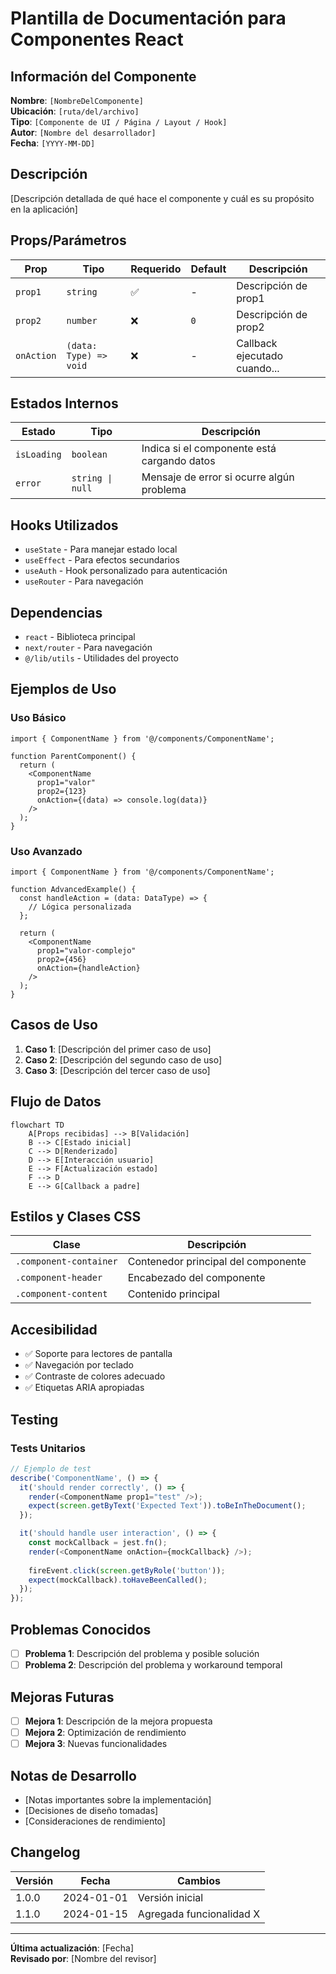 # Plantilla de Documentación para Componentes React

## Información del Componente

**Nombre**: `[NombreDelComponente]`  
**Ubicación**: `[ruta/del/archivo]`  
**Tipo**: `[Componente de UI / Página / Layout / Hook]`  
**Autor**: `[Nombre del desarrollador]`  
**Fecha**: `[YYYY-MM-DD]`

## Descripción

[Descripción detallada de qué hace el componente y cuál es su propósito en la aplicación]

## Props/Parámetros

| Prop | Tipo | Requerido | Default | Descripción |
|------|------|-----------|---------|-------------|
| `prop1` | `string` | ✅ | - | Descripción de prop1 |
| `prop2` | `number` | ❌ | `0` | Descripción de prop2 |
| `onAction` | `(data: Type) => void` | ❌ | - | Callback ejecutado cuando... |

## Estados Internos

| Estado | Tipo | Descripción |
|--------|------|-------------|
| `isLoading` | `boolean` | Indica si el componente está cargando datos |
| `error` | `string \| null` | Mensaje de error si ocurre algún problema |

## Hooks Utilizados

- `useState` - Para manejar estado local
- `useEffect` - Para efectos secundarios
- `useAuth` - Hook personalizado para autenticación
- `useRouter` - Para navegación

## Dependencias

- `react` - Biblioteca principal
- `next/router` - Para navegación
- `@/lib/utils` - Utilidades del proyecto

## Ejemplos de Uso

### Uso Básico

```tsx
import { ComponentName } from '@/components/ComponentName';

function ParentComponent() {
  return (
    <ComponentName 
      prop1="valor"
      prop2={123}
      onAction={(data) => console.log(data)}
    />
  );
}
```

### Uso Avanzado

```tsx
import { ComponentName } from '@/components/ComponentName';

function AdvancedExample() {
  const handleAction = (data: DataType) => {
    // Lógica personalizada
  };

  return (
    <ComponentName 
      prop1="valor-complejo"
      prop2={456}
      onAction={handleAction}
    />
  );
}
```

## Casos de Uso

1. **Caso 1**: [Descripción del primer caso de uso]
2. **Caso 2**: [Descripción del segundo caso de uso]
3. **Caso 3**: [Descripción del tercer caso de uso]

## Flujo de Datos

```mermaid
flowchart TD
    A[Props recibidas] --> B[Validación]
    B --> C[Estado inicial]
    C --> D[Renderizado]
    D --> E[Interacción usuario]
    E --> F[Actualización estado]
    F --> D
    E --> G[Callback a padre]
```

## Estilos y Clases CSS

| Clase | Descripción |
|-------|-------------|
| `.component-container` | Contenedor principal del componente |
| `.component-header` | Encabezado del componente |
| `.component-content` | Contenido principal |

## Accesibilidad

- ✅ Soporte para lectores de pantalla
- ✅ Navegación por teclado
- ✅ Contraste de colores adecuado
- ✅ Etiquetas ARIA apropiadas

## Testing

### Tests Unitarios

```typescript
// Ejemplo de test
describe('ComponentName', () => {
  it('should render correctly', () => {
    render(<ComponentName prop1="test" />);
    expect(screen.getByText('Expected Text')).toBeInTheDocument();
  });

  it('should handle user interaction', () => {
    const mockCallback = jest.fn();
    render(<ComponentName onAction={mockCallback} />);
    
    fireEvent.click(screen.getByRole('button'));
    expect(mockCallback).toHaveBeenCalled();
  });
});
```

## Problemas Conocidos

- [ ] **Problema 1**: Descripción del problema y posible solución
- [ ] **Problema 2**: Descripción del problema y workaround temporal

## Mejoras Futuras

- [ ] **Mejora 1**: Descripción de la mejora propuesta
- [ ] **Mejora 2**: Optimización de rendimiento
- [ ] **Mejora 3**: Nuevas funcionalidades

## Notas de Desarrollo

- [Notas importantes sobre la implementación]
- [Decisiones de diseño tomadas]
- [Consideraciones de rendimiento]

## Changelog

| Versión | Fecha | Cambios |
|---------|-------|----------|
| 1.0.0 | 2024-01-01 | Versión inicial |
| 1.1.0 | 2024-01-15 | Agregada funcionalidad X |

---

**Última actualización**: [Fecha]  
**Revisado por**: [Nombre del revisor]